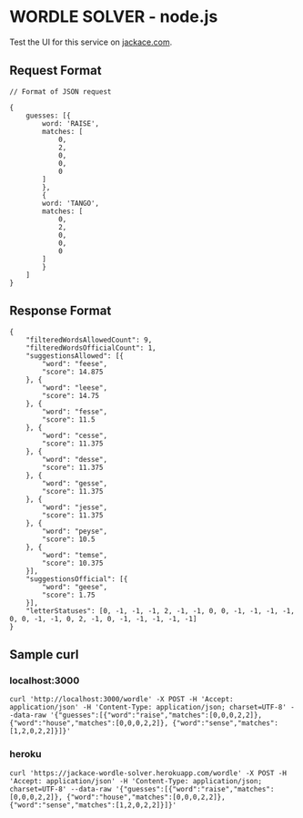 # WORDLE SOLVER - node.js

Test the UI for this service on [jackace.com](https://www.jackace.com/games/wordle/solver/).

## Request Format

    // Format of JSON request

    {
        guesses: [{
            word: 'RAISE',
            matches: [
                0,
                2,
                0,
                0,
                0
            ]
            },
            {
            word: 'TANGO',
            matches: [
                0,
                2,
                0,
                0,
                0
            ]
            }
        ]
    }

## Response Format

    {
        "filteredWordsAllowedCount": 9,
        "filteredWordsOfficialCount": 1,
        "suggestionsAllowed": [{
            "word": "feese",
            "score": 14.875
        }, {
            "word": "leese",
            "score": 14.75
        }, {
            "word": "fesse",
            "score": 11.5
        }, {
            "word": "cesse",
            "score": 11.375
        }, {
            "word": "desse",
            "score": 11.375
        }, {
            "word": "gesse",
            "score": 11.375
        }, {
            "word": "jesse",
            "score": 11.375
        }, {
            "word": "peyse",
            "score": 10.5
        }, {
            "word": "temse",
            "score": 10.375
        }],
        "suggestionsOfficial": [{
            "word": "geese",
            "score": 1.75
        }],
        "letterStatuses": [0, -1, -1, -1, 2, -1, -1, 0, 0, -1, -1, -1, -1, 0, 0, -1, -1, 0, 2, -1, 0, -1, -1, -1, -1, -1]
    }

## Sample curl

### localhost:3000

    curl 'http://localhost:3000/wordle' -X POST -H 'Accept: application/json' -H 'Content-Type: application/json; charset=UTF-8' --data-raw '{"guesses":[{"word":"raise","matches":[0,0,0,2,2]}, {"word":"house","matches":[0,0,0,2,2]}, {"word":"sense","matches":[1,2,0,2,2]}]}'

### heroku

    curl 'https://jackace-wordle-solver.herokuapp.com/wordle' -X POST -H 'Accept: application/json' -H 'Content-Type: application/json; charset=UTF-8' --data-raw '{"guesses":[{"word":"raise","matches":[0,0,0,2,2]}, {"word":"house","matches":[0,0,0,2,2]}, {"word":"sense","matches":[1,2,0,2,2]}]}'
